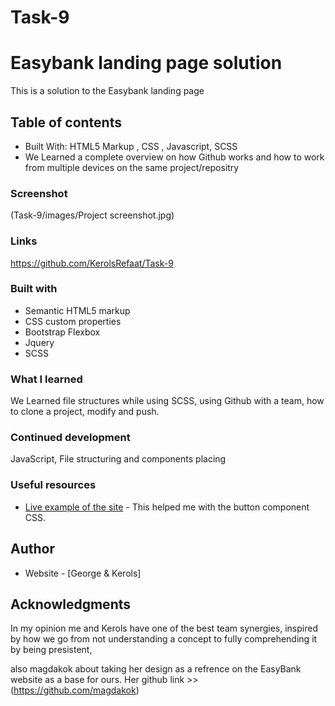 # Task-9

# Easybank landing page solution

This is a solution to the Easybank landing page

## Table of contents

  - Built With: HTML5 Markup , CSS , Javascript, SCSS
  - We Learned a complete overview on how Github works and how to work from multiple devices on the same project/repositry


### Screenshot

(Task-9/images/Project screenshot.jpg)

### Links

https://github.com/KerolsRefaat/Task-9

### Built with

- Semantic HTML5 markup
- CSS custom properties
- Bootstrap Flexbox
- Jquery
- SCSS

### What I learned

We Learned file structures while using SCSS, using Github with a team, how to clone a project, modify and push.

### Continued development

JavaScript, File structuring and components placing

### Useful resources

- [Live example of the site](https://magdakok.github.io/Easybank/) - This helped me with the button component CSS.

## Author

- Website - [George & Kerols]


## Acknowledgments

In my opinion me and Kerols have one of the best team synergies, inspired by how we go from not understanding a concept to fully comprehending it by being presistent,

also magdakok about taking her design as a refrence on the EasyBank website as a base for ours. Her github link >> (https://github.com/magdakok)
